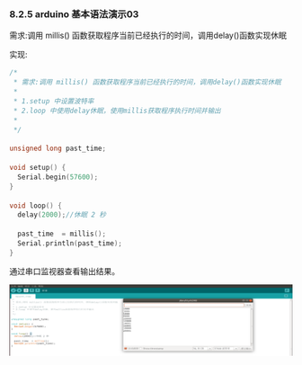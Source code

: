 ### 8.2.5 arduino 基本语法演示03

需求:调用 millis\(\) 函数获取程序当前已经执行的时间，调用delay\(\)函数实现休眠

实现:

```cpp
/*
 * 需求:调用 millis() 函数获取程序当前已经执行的时间，调用delay()函数实现休眠
 * 
 * 1.setup 中设置波特率
 * 2.loop 中使用delay休眠，使用millis获取程序执行时间并输出
 * 
 */

unsigned long past_time;

void setup() {
  Serial.begin(57600);
}

void loop() {
  delay(2000);//休眠 2 秒

  past_time  = millis();
  Serial.println(past_time);  
}
```

通过串口监视器查看输出结果。

![](/assets/arduino时间.PNG)

